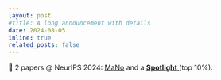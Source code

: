 ```yaml
---
layout: post
#title: A long announcement with details
date: 2024-08-05
inline: true
related_posts: false
---
```


🥳 2 papers @ NeurIPS 2024: <a href="https://arxiv.org/pdf/2405.18979">MaNo</a> and a <a href="https://arxiv.org/pdf/2406.10327">**Spotlight** </a> (top 10%).
